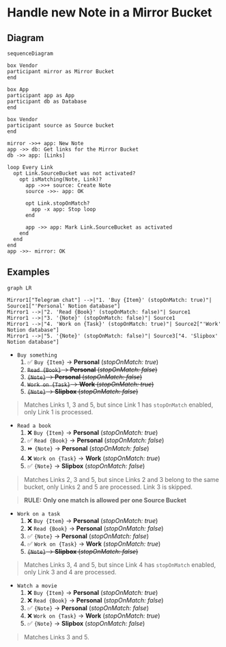 # Handle new Note in a Mirror Bucket

## Diagram

```mermaid
sequenceDiagram

box Vendor
participant mirror as Mirror Bucket
end

box App
participant app as App
participant db as Database
end

box Vendor
participant source as Source bucket
end

mirror ->>+ app: New Note
app ->> db: Get links for the Mirror Bucket
db ->> app: [Links]

loop Every Link
  opt Link.SourceBucket was not activated?
    opt isMatching(Note, Link)?
      app ->>+ source: Create Note
      source ->>- app: OK
  
      opt Link.stopOnMatch?
        app -x app: Stop loop
      end
      
      app ->> app: Mark Link.SourceBucket as activated
    end
  end
end
app ->>- mirror: OK
```

## Examples

```mermaid
graph LR

Mirror1["Telegram chat"] -->|"1. 'Buy {Item}' (stopOnMatch: true)"| Source1["'Personal' Notion database"]
Mirror1 -->|"2. 'Read {Book}' (stopOnMatch: false)"| Source1
Mirror1 -->|"3. '{Note}' (stopOnMatch: false)"| Source1
Mirror1 -->|"4. 'Work on {Task}' (stopOnMatch: true)"| Source2["'Work' Notion database"]
Mirror1 -->|"5. '{Note}' (stopOnMatch: false)"| Source3["4. 'Slipbox' Notion database"]
```

- `Buy something`
  1. ✅ `Buy {Item}` -> **Personal** (_stopOnMatch: true_)
  2. ~~`Read {Book}` -> **Personal** (_stopOnMatch: false_)~~
  3. ~~`{Note}` -> **Personal** (_stopOnMatch: false_)~~
  4. ~~`Work on {Task}` -> **Work** (_stopOnMatch: true_)~~
  5. ~~`{Note}` -> **Slipbox** (_stopOnMatch: false_)~~
> Matches Links 1, 3 and 5, but since Link 1 has `stopOnMatch` enabled, only Link 1 is processed.

- `Read a book`
  1. ❌ `Buy {Item}` -> **Personal** (_stopOnMatch: true_)
  2. ✅ `Read {Book}` -> **Personal** (_stopOnMatch: false_)
  3. ⏩ `{Note}` -> **Personal** (_stopOnMatch: false_)
  4. ❌ `Work on {Task}` -> **Work** (_stopOnMatch: true_)
  5. ✅ `{Note}` -> **Slipbox** (_stopOnMatch: false_)
> Matches Links 2, 3 and 5, but since Links 2 and 3 belong to the same bucket, only Links 2 and 5 are processed. Link 3 is skipped.

> **RULE: Only one match is allowed per one Source Bucket**

- `Work on a task`
  1. ❌ `Buy {Item}` -> **Personal** (_stopOnMatch: true_)
  2. ❌ `Read {Book}` -> **Personal** (_stopOnMatch: false_)
  3. ✅ `{Note}` -> **Personal** (_stopOnMatch: false_)
  4. ✅ `Work on {Task}` -> **Work** (_stopOnMatch: true_)
  5. ~~`{Note}` -> **Slipbox** (_stopOnMatch: false_)~~
> Matches Links 3, 4 and 5, but since Link 4 has `stopOnMatch` enabled, only Link 3 and 4 are processed.

- `Watch a movie`
  1. ❌ `Buy {Item}` -> **Personal** (_stopOnMatch: true_)
  2. ❌ `Read {Book}` -> **Personal** (_stopOnMatch: false_)
  3. ✅ `{Note}` -> **Personal** (_stopOnMatch: false_)
  4. ❌ `Work on {Task}` -> **Work** (_stopOnMatch: true_)
  5. ✅ `{Note}` -> **Slipbox** (_stopOnMatch: false_)
> Matches Links 3 and 5.
